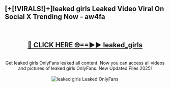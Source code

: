 <h2>[+[!VIRALS!]+]leaked girls Leaked Video Viral On Social X Trending Now - aw4fa</h2>
<br>
<div align="center">
<h2><a href="https://libra.edu.pl?leaked_girls" rel="nofollow">🔴 CLICK HERE 🌐==►► leaked_girls</a></h2>
<br>
Get leaked girls OnlyFans leaked all content. Now you can access all videos and pictures of leaked girls OnlyFans. New Updated Files 2025!
<br>
<br>
<a href="https://libra.edu.pl?leaked_girls" rel="nofollow" data-target="animated-image.originalLink"><img src="https://i.ibb.co.com/WyWwxjT/player-gif2.gif" alt="leaked girls Leaked OnlyFans" style="max-width: 100%; display: inline-block;" data-target="animated-image.originalImage"></a>
</div>
<br>